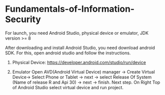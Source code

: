 # Fundamentals-of-Information-Security
For launch, you need Android Studio, physical device or emulator, JDK version >= 8

After downloading and install Android Studio, you need download android SDK. For this, open android studio and follow the instructions.

1. Physical Device:
  https://developer.android.com/studio/run/device
  
2. Emulator
  Open AVD(Android Virtual Device) manager -> Create Virtual Device-> Select Phone or Tablet -> next -> select Release Of System (Name of release R and Api 30) -> next -> finish.
  Next step. On Right Top of Android Studio select virtual device and run project.
